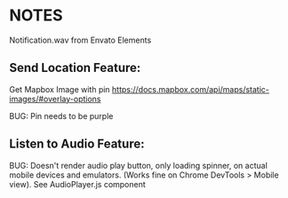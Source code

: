 # NOTES

Notification.wav from Envato Elements

## Send Location Feature:

Get Mapbox Image with pin https://docs.mapbox.com/api/maps/static-images/#overlay-options

BUG: Pin needs to be purple

## Listen to Audio Feature:

BUG: Doesn't render audio play button, only loading spinner, on actual mobile devices and emulators. (Works fine on Chrome DevTools > Mobile view). See AudioPlayer.js component

